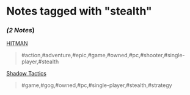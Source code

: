 # Notes tagged with "stealth"

### _(2 Notes_)

[HITMAN](./../HITMAN.html)
> #action,#adventure,#epic,#game,#owned,#pc,#shooter,#single-player,#stealth

[Shadow Tactics](./../Shadow%20Tactics.html)
> #game,#gog,#owned,#pc,#single-player,#stealth,#strategy

